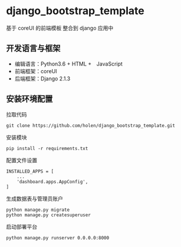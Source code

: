 # django_bootstrap_template
基于 coreUI 的前端模板 整合到 django 应用中

## 开发语言与框架

- 编辑语言：Python3.6 + HTML +　JavaScript
- 前端框架：coreUI
- 后端框架：Django 2.1.3

## 安装环境配置 
拉取代码 

    git clone https://github.com/holen/django_bootstrap_template.git
    
安装模块

    pip install -r requirements.txt
    
配置文件设置

    INSTALLED_APPS = [
        ...
        'dashboard.apps.AppConfig',
    ]
    
生成数据表与管理员账户

    python manage.py migrate
    python manage.py createsuperuser
    
    
启动部署平台

    python manage.py runserver 0.0.0.0:8000